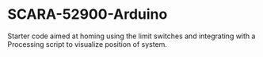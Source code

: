 # SCARA-52900-Arduino

Starter code aimed at homing using the limit switches and integrating with a Processing script to visualize position of system.
